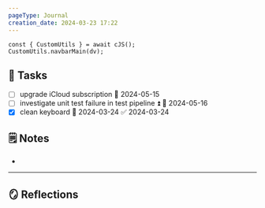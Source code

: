 ```yaml
---
pageType: Journal
creation_date: 2024-03-23 17:22
---
```

```dataviewjs
const { CustomUtils } = await cJS();
CustomUtils.navbarMain(dv);
```
## 📝 Tasks
- [ ] upgrade iCloud subscription 📅 2024-05-15
- [ ] investigate unit test failure in test pipeline ⏫ 📅 2024-05-16
- [x] clean keyboard 📅 2024-03-24 ✅ 2024-03-24
## 🗒️ Notes
- 
---
## 🪞 Reflections

